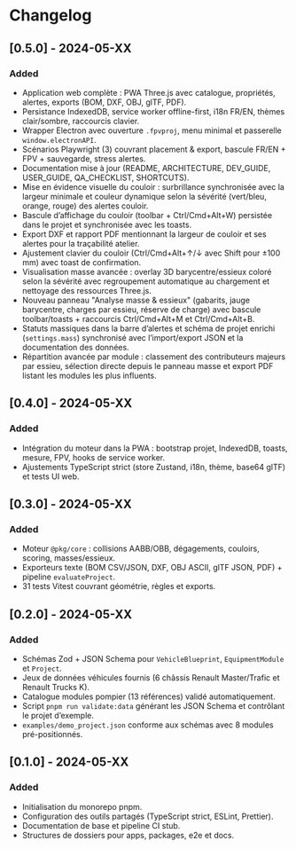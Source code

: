 # Changelog

## [0.5.0] - 2024-05-XX
### Added
- Application web complète : PWA Three.js avec catalogue, propriétés, alertes, exports (BOM, DXF, OBJ, glTF, PDF).
- Persistance IndexedDB, service worker offline-first, i18n FR/EN, thèmes clair/sombre, raccourcis clavier.
- Wrapper Electron avec ouverture `.fpvproj`, menu minimal et passerelle `window.electronAPI`.
- Scénarios Playwright (3) couvrant placement & export, bascule FR/EN + FPV + sauvegarde, stress alertes.
- Documentation mise à jour (README, ARCHITECTURE, DEV_GUIDE, USER_GUIDE, QA_CHECKLIST, SHORTCUTS).
- Mise en évidence visuelle du couloir : surbrillance synchronisée avec la largeur minimale et couleur dynamique
  selon la sévérité (vert/bleu, orange, rouge) des alertes couloir.
- Bascule d’affichage du couloir (toolbar + Ctrl/Cmd+Alt+W) persistée dans le projet et synchronisée avec les toasts.
- Export DXF et rapport PDF mentionnant la largeur de couloir et ses alertes pour la traçabilité atelier.
- Ajustement clavier du couloir (Ctrl/Cmd+Alt+↑/↓ avec Shift pour ±100 mm) avec toast de confirmation.
- Visualisation masse avancée : overlay 3D barycentre/essieux coloré selon la sévérité avec regroupement
  automatique au chargement et nettoyage des ressources Three.js.
- Nouveau panneau "Analyse masse & essieux" (gabarits, jauge barycentre, charges par essieu, réserve de charge)
  avec bascule toolbar/toasts + raccourcis Ctrl/Cmd+Alt+M et Ctrl/Cmd+Alt+B.
- Statuts massiques dans la barre d’alertes et schéma de projet enrichi (`settings.mass`)
  synchronisé avec l’import/export JSON et la documentation des données.
- Répartition avancée par module : classement des contributeurs majeurs par essieu, sélection directe
  depuis le panneau masse et export PDF listant les modules les plus influents.

## [0.4.0] - 2024-05-XX
### Added
- Intégration du moteur dans la PWA : bootstrap projet, IndexedDB, toasts, mesure, FPV, hooks de service worker.
- Ajustements TypeScript strict (store Zustand, i18n, thème, base64 glTF) et tests UI web.

## [0.3.0] - 2024-05-XX
### Added
- Moteur `@pkg/core` : collisions AABB/OBB, dégagements, couloirs, scoring, masses/essieux.
- Exporteurs texte (BOM CSV/JSON, DXF, OBJ ASCII, glTF JSON, PDF) + pipeline `evaluateProject`.
- 31 tests Vitest couvrant géométrie, règles et exports.

## [0.2.0] - 2024-05-XX
### Added
- Schémas Zod + JSON Schema pour `VehicleBlueprint`, `EquipmentModule` et `Project`.
- Jeux de données véhicules fournis (6 châssis Renault Master/Trafic et Renault Trucks K).
- Catalogue modules pompier (13 références) validé automatiquement.
- Script `pnpm run validate:data` générant les JSON Schema et contrôlant le projet d’exemple.
- `examples/demo_project.json` conforme aux schémas avec 8 modules pré-positionnés.

## [0.1.0] - 2024-05-XX
### Added
- Initialisation du monorepo pnpm.
- Configuration des outils partagés (TypeScript strict, ESLint, Prettier).
- Documentation de base et pipeline CI stub.
- Structures de dossiers pour apps, packages, e2e et docs.
